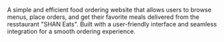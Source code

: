 A simple and efficient food ordering website that allows users to browse menus, place orders, and get their favorite meals delivered from the resstaurant "SHAN Eats". Built with a user-friendly interface and seamless integration for a smooth ordering experience.
